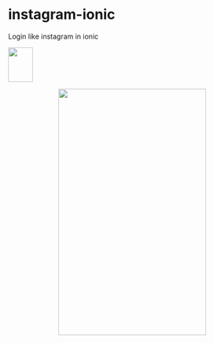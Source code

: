 # instagram-ionic
Login like instagram in ionic

<a href="https://instagram-3034e.firebaseapp.com">
  <img  src="https://cdn.worldvectorlogo.com/logos/firebase-1.svg" width="50" height="70"/>
</a>

<p align="center">
<img  src="https://s3.amazonaws.com/img0.recordit.co/vQl2KUV8OK.mp4?AWSAccessKeyId=AKIAINSRFOQXTN4DT46A&Expires=1537178588&Signature=xB9tEfyHON5uZk4YqIHfFxHdCv0%3D" width="300" height="500" />
